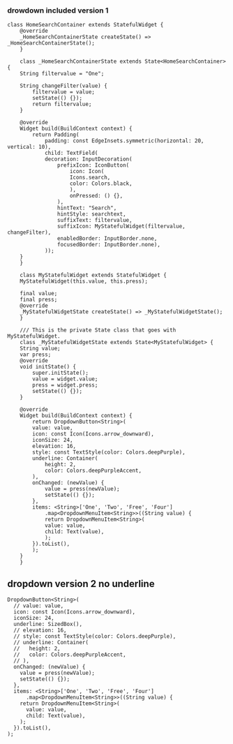 

### drowdown included version 1

    class HomeSearchContainer extends StatefulWidget {
        @override
        _HomeSearchContainerState createState() => _HomeSearchContainerState();
        }

        class _HomeSearchContainerState extends State<HomeSearchContainer> {
        String filtervalue = "One";

        String changeFilter(value) {
            filtervalue = value;
            setState(() {});
            return filtervalue;
        }

        @override
        Widget build(BuildContext context) {
            return Padding(
                padding: const EdgeInsets.symmetric(horizontal: 20, vertical: 10),
                child: TextField(
                decoration: InputDecoration(
                    prefixIcon: IconButton(
                        icon: Icon(
                        Icons.search,
                        color: Colors.black,
                        ),
                        onPressed: () {},
                    ),
                    hintText: "Search",
                    hintStyle: searchtext,
                    suffixText: filtervalue,
                    suffixIcon: MyStatefulWidget(filtervalue, changeFilter),
                    enabledBorder: InputBorder.none,
                    focusedBorder: InputBorder.none),
                ));
        }
        }

        class MyStatefulWidget extends StatefulWidget {
        MyStatefulWidget(this.value, this.press);

        final value;
        final press;
        @override
        _MyStatefulWidgetState createState() => _MyStatefulWidgetState();
        }

        /// This is the private State class that goes with MyStatefulWidget.
        class _MyStatefulWidgetState extends State<MyStatefulWidget> {
        String value;
        var press;
        @override
        void initState() {
            super.initState();
            value = widget.value;
            press = widget.press;
            setState(() {});
        }

        @override
        Widget build(BuildContext context) {
            return DropdownButton<String>(
            value: value,
            icon: const Icon(Icons.arrow_downward),
            iconSize: 24,
            elevation: 16,
            style: const TextStyle(color: Colors.deepPurple),
            underline: Container(
                height: 2,
                color: Colors.deepPurpleAccent,
            ),
            onChanged: (newValue) {
                value = press(newValue);
                setState(() {});
            },
            items: <String>['One', 'Two', 'Free', 'Four']
                .map<DropdownMenuItem<String>>((String value) {
                return DropdownMenuItem<String>(
                value: value,
                child: Text(value),
                );
            }).toList(),
            );
        }
        }

## dropdown version 2 no underline

    DropdownButton<String>(
      // value: value,
      icon: const Icon(Icons.arrow_downward),
      iconSize: 24,
      underline: SizedBox(),
      // elevation: 16,
      // style: const TextStyle(color: Colors.deepPurple),
      // underline: Container(
      //   height: 2,
      //   color: Colors.deepPurpleAccent,
      // ),
      onChanged: (newValue) {
        value = press(newValue);
        setState(() {});
      },
      items: <String>['One', 'Two', 'Free', 'Four']
          .map<DropdownMenuItem<String>>((String value) {
        return DropdownMenuItem<String>(
          value: value,
          child: Text(value),
        );
      }).toList(),
    );